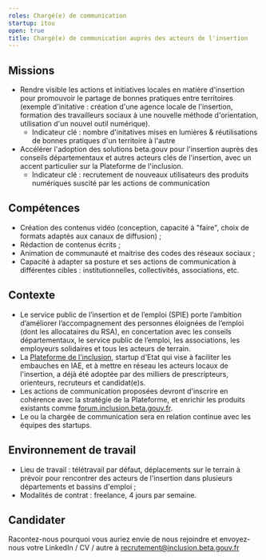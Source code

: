 ```yaml
---
roles: Chargé(e) de communication
startup: itou
open: true
title: Chargé(e) de communication auprès des acteurs de l'insertion 
---
```


## Missions 
- Rendre visible les actions et initiatives locales en matière d'insertion pour promouvoir le partage de bonnes pratiques entre territoires (exemple d'initative : création d'une agence locale de l'insertion, formation des travailleurs sociaux à une nouvelle méthode d'orientation, utilisation d'un nouvel outil numérique).
    - Indicateur clé  :  nombre d'initatives mises en lumières & réutilisations de bonnes pratiques d'un territoire à l'autre  
- Accélérer l'adoption des solutions beta.gouv pour l'insertion auprès des conseils départementaux et autres acteurs clés de l'insertion, avec un accent particulier sur la Plateforme de l'inclusion.
    - Indicateur clé : recrutement de nouveaux utilisateurs des produits numériques suscité par les actions de communication 

## Compétences  
- Création des contenus vidéo (conception, capacité à "faire", choix de formats adaptés aux canaux de diffusion) ; 
- Rédaction de contenus écrits ; 
- Animation de communauté et maitrise des codes des réseaux sociaux ; 
- Capacité à adapter sa posture et ses actions de communication à différentes cibles : institutionnelles, collectivités, associations, etc.   

## Contexte 
- Le service public de l’insertion et de l’emploi (SPIE) porte l’ambition d’améliorer l’accompagnement des personnes éloignées de l’emploi (dont les allocataires du RSA), en concertation avec les conseils départementaux, le service public de l’emploi, les associations, les employeurs solidaires et tous les acteurs de terrain.
- La [Plateforme de l'inclusion](https://inclusion.beta.gouv.fr/), startup d'Etat qui vise à faciliter les embauches en IAE, et à mettre en réseau les acteurs locaux de l'insertion, a déjà été adoptée par des milliers de prescripteurs, orienteurs, recruteurs et candidat(e)s. 
- Les actions de communication proposées devront d'inscrire en cohérence avec la stratégie de la Plateforme, et enrichir les produits existants comme [forum.inclusion.beta.gouv.fr](https://forum.inclusion.beta.gouv.fr/).
- Le ou la chargée de communication sera en relation continue avec les équipes des startups.  

## Environnement de travail   
 - Lieu de travail : télétravail par défaut, déplacements sur le terrain à prévoir pour rencontrer des acteurs de l'insertion dans plusieurs départements et bassins d'emploi ;
 - Modalités de contrat : freelance, 4 jours par semaine.
 
 ## Candidater

Racontez-nous pourquoi vous auriez envie de nous rejoindre et envoyez-nous votre LinkedIn / CV / autre à recrutement@inclusion.beta.gouv.fr
